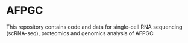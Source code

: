 # AFPGC
This repository contains code and data for single-cell RNA sequencing (scRNA-seq), proteomics and genomics analysis of AFPGC
